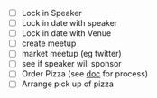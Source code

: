 - [ ] Lock in Speaker 
- [ ] Lock in date with speaker 
- [ ] Lock in date with Venue
- [ ] create meetup
- [ ] market meetup (eg twitter) 
- [ ] see if speaker will sponsor
- [ ] Order Pizza (see [doc](https://docs.google.com/document/d/1Qpfft0cuoc03AJjTbfg3PcnlXm28YDyPhRwE8nBonyo/edit?usp=sharing) for process)
- [ ] Arrange pick up of pizza
